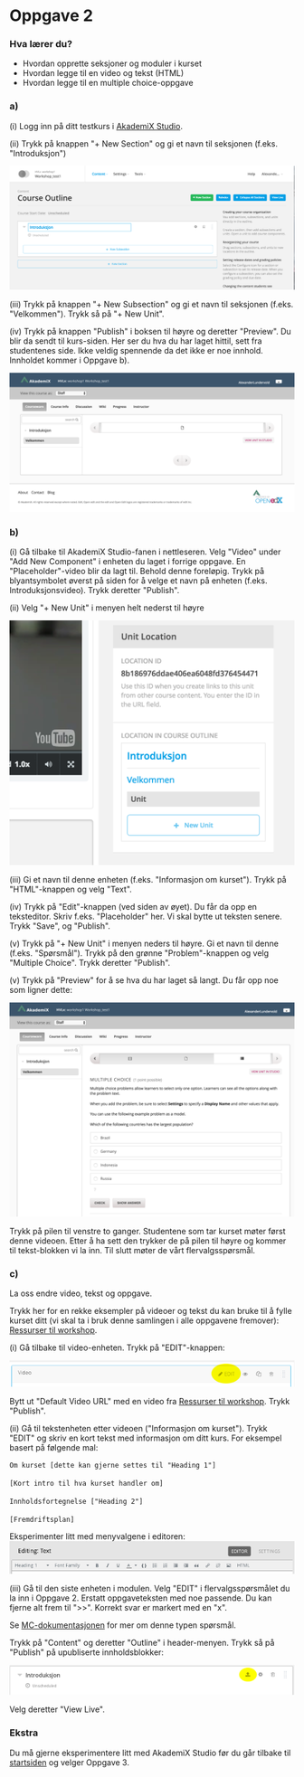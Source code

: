 # Oppgave 2

### Hva lærer du?
* Hvordan opprette seksjoner og moduler i kurset
* Hvordan legge til en video og tekst (HTML)
* Hvordan legge til en multiple choice-oppgave


### a)

(i) Logg inn på ditt testkurs i [AkademiX Studio](https://beta.akademix.no:18010).

(ii) Trykk på knappen "+ New Section" og gi et navn til seksjonen (f.eks. "Introduksjon")

![Ny seksjon](new_section.png)


(iii) Trykk på knappen "+ New Subsection" og gi et navn til seksjonen (f.eks. "Velkommen"). Trykk så på "+ New Unit".

(iv) Trykk på knappen "Publish" i boksen til høyre og deretter "Preview". Du blir da sendt til kurs-siden. Her ser du hva du har laget hittil, sett fra studentenes side. Ikke veldig spennende da det ikke er noe innhold. Innholdet kommer i Oppgave b).

![Første preview](first_preview.png)

### b)

(i) Gå tilbake til AkademiX Studio-fanen i nettleseren. Velg "Video" under "Add New Component" i enheten du laget i forrige oppgave. En "Placeholder"-video blir da lagt til. Behold denne foreløpig. Trykk på blyantsymbolet øverst på siden for å velge et navn på enheten (f.eks. Introduksjonsvideo). Trykk deretter "Publish".

(ii) Velg "+ New Unit" i menyen helt nederst til høyre

![Ny enhet](new_unit_in_unit.png)

(iii) Gi et navn til denne enheten (f.eks. "Informasjon om kurset"). Trykk på "HTML"-knappen og velg "Text".

(iv) Trykk på "Edit"-knappen (ved siden av øyet). Du får da opp en teksteditor. Skriv f.eks. "Placeholder" her. Vi skal bytte ut teksten senere. Trykk "Save", og "Publish".

(v) Trykk på "+ New Unit" i menyen neders til høyre. Gi et navn til denne (f.eks. "Spørsmål"). Trykk på den grønne "Problem"-knappen og velg "Multiple Choice". Trykk deretter "Publish".

(v) Trykk på "Preview" for å se hva du har laget så langt. Du får opp noe som ligner dette:

![Testkurs 1](testkurs1.png)

Trykk på pilen til venstre to ganger. Studentene som tar kurset møter først denne videoen. Etter å ha sett den trykker de på pilen til høyre og kommer til tekst-blokken vi la inn. Til slutt møter de vårt flervalgsspørsmål. 

### c)

La oss endre video, tekst og oppgave.

Trykk her for en rekke eksempler på videoer og tekst du kan bruke til å fylle kurset ditt (vi skal ta i bruk denne samlingen i alle oppgavene fremover): 
[Ressurser til workshop](../Ressurser/ressurser.md).

(i) Gå tilbake til video-enheten. Trykk på "EDIT"-knappen:

![Edit video](edit_video.png)

Bytt ut "Default Video URL" med en video fra [Ressurser til workshop](../Ressurser/ressurser.md). Trykk "Publish".

(ii) Gå til tekstenheten etter videoen ("Informasjon om kurset"). Trykk "EDIT" og skriv en kort tekst med informasjon om ditt kurs. For eksempel basert på følgende mal:

```
Om kurset [dette kan gjerne settes til "Heading 1"]

[Kort intro til hva kurset handler om]

Innholdsfortegnelse ["Heading 2"]

[Fremdriftsplan]

```

Eksperimenter litt med menyvalgene i editoren:
![Editor-meny](editor_meny.png)


(iii) Gå til den siste enheten i modulen. Velg "EDIT" i flervalgsspørsmålet du la inn i Oppgave 2. Erstatt oppgaveteksten med noe passende. Du kan fjerne alt frem til ">>". Korrekt svar er markert med en "x".

Se [MC-dokumentasjonen](http://edx.readthedocs.io/projects/edx-partner-course-staff/en/latest/exercises_tools/multiple_choice.html) for mer om denne typen spørsmål.

Trykk på "Content" og deretter "Outline" i header-menyen. Trykk så på "Publish" på upubliserte innholdsblokker:

![Publish](publish-knapp.png)

Velg deretter "View Live".


### Ekstra

Du må gjerne eksperimentere litt med AkademiX Studio før du går tilbake til [startsiden](../README.md#oppgaver) og velger Oppgave 3.
